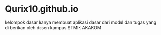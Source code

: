 # Qurix10.github.io
kelompok dasar
hanya membuat aplikasi dasar dari modul dan tugas yang di berikan oleh dosen kampus STMIK AKAKOM
